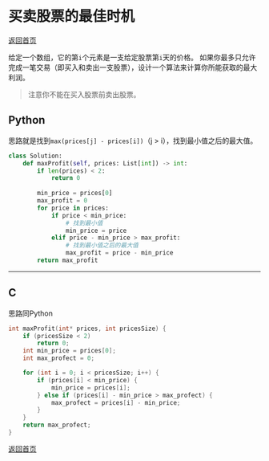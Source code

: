 # 买卖股票的最佳时机
[返回首页](../README.md)

给定一个数组，它的第`i`个元素是一支给定股票第`i`天的价格。
如果你最多只允许完成一笔交易（即买入和卖出一支股票），设计一个算法来计算你所能获取的最大利润。
> 注意你不能在买入股票前卖出股票。
## Python
思路就是找到`max(prices[j] - prices[i])`（j > i），找到最小值之后的最大值。
```python
class Solution:
    def maxProfit(self, prices: List[int]) -> int:
        if len(prices) < 2:
            return 0
        
        min_price = prices[0]
        max_profit = 0
        for price in prices:
            if price < min_price:
                # 找到最小值
                min_price = price
            elif price - min_price > max_profit:
                # 找到最小值之后的最大值
                max_profit = price - min_price
        return max_profit
```
---

## C
思路同Python
```c
int maxProfit(int* prices, int pricesSize) {
    if (pricesSize < 2)
        return 0;
    int min_price = prices[0];
    int max_profect = 0;

    for (int i = 0; i < pricesSize; i++) {
        if (prices[i] < min_price) {
            min_price = prices[i];
        } else if (prices[i] - min_price > max_profect) {
            max_profect = prices[i] - min_price;
        }
    }
    return max_profect;
}
```
[返回首页](../README.md)